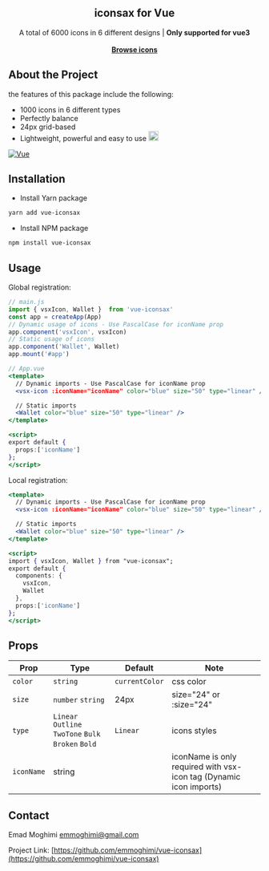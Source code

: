 

<article ><a name="user-content-readme-top"></a></p>

<div align="center">
  <h1 align="center"></a>iconsax for Vue</h1>
  <p align="center">
    A total of 6000 icons in 6 different designs | <strong>Only supported for vue3</strong>
    <br>
    <br>
    <a href="https://vue-iconsax.netlify.app/"><strong> Browse icons</strong></a>
  </p>
</div>

# About the Project

the features of this package include the following: 
 * 1000 icons in 6 different types
 * Perfectly balance
 * 24px grid-based
 * Lightweight, powerful and easy to use <g-emoji class="g-emoji" alias="smile" fallback-src="https://github.githubassets.com/images/icons/emoji/unicode/1f604.png"><img class="emoji" alt="smile" src="https://github.githubassets.com/images/icons/emoji/unicode/1f604.png" width="20" height="20"></g-emoji>
  
<a href="https://vuejs.org/" rel="nofollow"><img src="https://camo.githubusercontent.com/50d43af9b68ef63015963f40aac894898d7c655ed221f0bce5013787a68aba26/68747470733a2f2f696d672e736869656c64732e696f2f62616467652f5675652e6a732d3335343935453f7374796c653d666f722d7468652d6261646765266c6f676f3d767565646f746a73266c6f676f436f6c6f723d344643303844" alt="Vue" data-canonical-src="https://img.shields.io/badge/Vue.js-35495E?style=for-the-badge&amp;logo=vuedotjs&amp;logoColor=4FC08D" style="max-width: 100%;"></a>

# Installation

* Install Yarn package
```bash
yarn add vue-iconsax
```
* Install NPM package
```bash
npm install vue-iconsax
```
  
## Usage

Global registration:

```jsx
// main.js
import { vsxIcon, Wallet }  from 'vue-iconsax'
const app = createApp(App)
// Dynamic usage of icons - Use PascalCase for iconName prop
app.component('vsxIcon', vsxIcon)
// Static usage of icons
app.component('Wallet', Wallet)
app.mount('#app')
```
```jsx
// App.vue
<template>
  // Dynamic imports - Use PascalCase for iconName prop
  <vsx-icon :iconName="iconName" color="blue" size="50" type="linear" />

  // Static imports
  <Wallet color="blue" size="50" type="linear" />
</template>

<script>
export default {
  props:['iconName']
};
</script>
```

Local registration:

```jsx
<template>
  // Dynamic imports - Use PascalCase for iconName prop
  <vsx-icon :iconName="iconName" color="blue" size="50" type="linear" />

  // Static imports
  <Wallet color="blue" size="50" type="linear" />
</template>

<script>
import { vsxIcon, Wallet } from "vue-iconsax";
export default {
  components: {
    vsxIcon,
    Wallet
  },
  props:['iconName']
};
</script>
```

## Props

| Prop      | Type                                                | Default        | Note                   |
| --------- | --------------------------------------------------- | -------------- | ---------------------- |
| `color`   | `string`                                            | `currentColor` | css color              |
| `size`    | `number` `string`                                   | 24px           | size="24" or :size="24" |
| `type` | `Linear` `Outline` `TwoTone` `Bulk` `Broken` `Bold` | `Linear`       | icons styles           |
| `iconName` | string|              | iconName is only required with vsx-icon tag (Dynamic icon imports)

## Contact

Emad Moghimi [emmoghimi@gmail.com](emmoghimi@gmail.com)

Project Link: [https://github.com/emmoghimi/vue-iconsax](https://github.com/emmoghimi/vue-iconsax)

</article >
